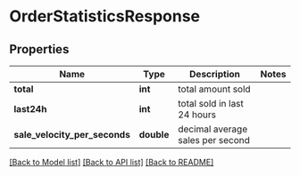 # OrderStatisticsResponse

## Properties
Name | Type | Description | Notes
------------ | ------------- | ------------- | -------------
**total** | **int** | total amount sold | 
**last24h** | **int** | total sold in last 24 hours | 
**sale_velocity_per_seconds** | **double** | decimal average sales per second | 

[[Back to Model list]](../README.md#documentation-for-models) [[Back to API list]](../README.md#documentation-for-api-endpoints) [[Back to README]](../README.md)


